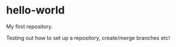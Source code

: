# hello-world
My first repository.

Testing out how to set up a repository, create/merge branches etc!
